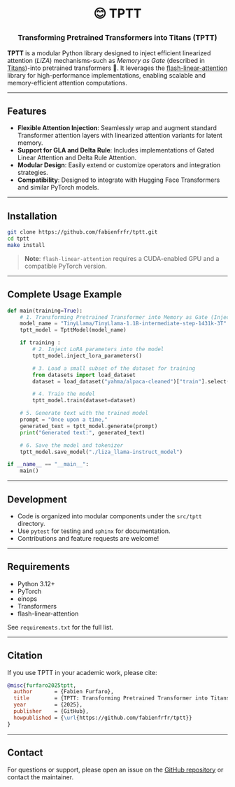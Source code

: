 <h1 align="center"> <p>😊 TPTT</p></h1>
<h3 align="center">
    <p>Transforming Pretrained Transformers into Titans (TPTT) </p>
</h3>

**TPTT** is a modular Python library designed to inject efficient linearized attention (*LiZA*) mechanisms-such as *Memory as Gate* (described in [Titans](https://arxiv.org/html/2501.00663v1))-into pretrained transformers 🤗.
It leverages the [flash-linear-attention](https://github.com/fla-org/flash-linear-attention) library for high-performance implementations, enabling scalable and memory-efficient attention computations.

---

## Features

- **Flexible Attention Injection**: Seamlessly wrap and augment standard Transformer attention layers with linearized attention variants for latent memory.
- **Support for GLA and Delta Rule**: Includes implementations of Gated Linear Attention and Delta Rule Attention.
- **Modular Design**: Easily extend or customize operators and integration strategies.
- **Compatibility**: Designed to integrate with Hugging Face Transformers and similar PyTorch models.

---

## Installation

```bash
git clone https://github.com/fabienfrfr/tptt.git
cd tptt
make install
```

> **Note**: `flash-linear-attention` requires a CUDA-enabled GPU and a compatible PyTorch version.

---

## Complete Usage Example

```python
def main(training=True):
    # 1. Transforming Pretrained Transformer into Memory as Gate (Inject LiZA by default)
    model_name = "TinyLlama/TinyLlama-1.1B-intermediate-step-1431k-3T"
    tptt_model = TpttModel(model_name)

    if training :
        # 2. Inject LoRA parameters into the model
        tptt_model.inject_lora_parameters()

        # 3. Load a small subset of the dataset for training
        from datasets import load_dataset
        dataset = load_dataset("yahma/alpaca-cleaned")["train"].select(range(100))  # 100 samples for quick testing

        # 4. Train the model
        tptt_model.train(dataset=dataset)

    # 5. Generate text with the trained model
    prompt = "Once upon a time,"
    generated_text = tptt_model.generate(prompt)
    print("Generated text:", generated_text)

    # 6. Save the model and tokenizer
    tptt_model.save_model("./liza_llama-instruct_model")

if __name__ == "__main__":
    main()

```

---

## Development

- Code is organized into modular components under the `src/tptt` directory.
- Use `pytest` for testing and `sphinx` for documentation.
- Contributions and feature requests are welcome!

---

## Requirements

- Python 3.12+
- PyTorch
- einops
- Transformers
- flash-linear-attention

See `requirements.txt` for the full list.

---

## Citation

If you use TPTT in your academic work, please cite:

```bibtex
@misc{furfaro2025tptt,
  author       = {Fabien Furfaro},
  title        = {TPTT: Transforming Pretrained Transformer into Titans},
  year         = {2025},
  publisher    = {GitHub},
  howpublished = {\url{https://github.com/fabienfrfr/tptt}}
}
```


---

## Contact

For questions or support, please open an issue on the [GitHub repository](https://github.com/fabienfrfr/tptt) or contact the maintainer.
